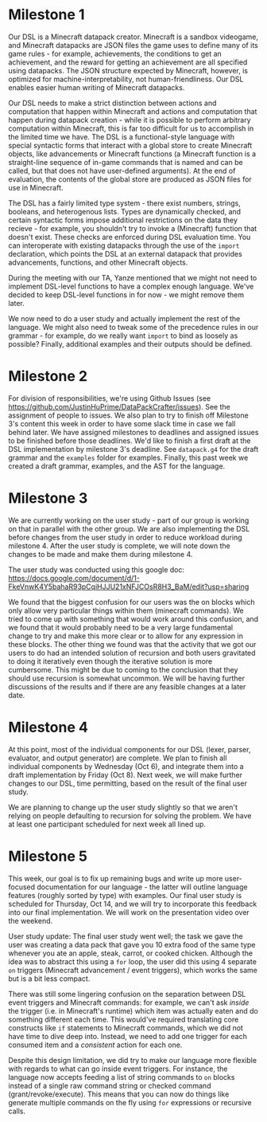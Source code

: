 # Milestone 1

Our DSL is a Minecraft datapack creator. Minecraft is a sandbox videogame, and Minecraft datapacks are JSON files the game uses to define many of its game rules - for example, achievements, the conditions to get an achievement, and the reward for getting an achievement are all specified using datapacks. The JSON structure expected by Minecraft, however, is optimized for machine-interpretability, not human-friendliness. Our DSL enables easier human writing of Minecraft datapacks.

Our DSL needs to make a strict distinction between actions and computation that happen within Minecraft and actions and computation that happen during datapack creation - while it is possible to perform arbitrary computation within Minecraft, this is far too difficult for us to accomplish in the limited time we have. The DSL is a functional-style language with special syntactic forms that interact with a global store to create Minecraft objects, like advancements or Minecraft functions (a Minecraft function is a straight-line sequence of in-game commands that is named and can be called, but that does not have user-defined arguments). At the end of evaluation, the contents of the global store are produced as JSON files for use in Minecraft.

The DSL has a fairly limited type system - there exist numbers, strings, booleans, and heterogenous lists. Types are dynamically checked, and certain syntactic forms impose additional restrictions on the data they recieve - for example, you shouldn't try to invoke a (Minecraft) function that doesn't exist. These checks are enforced during DSL evaluation time. You can interoperate with existing datapacks through the use of the `import` declaration, which points the DSL at an external datapack that provides advancements, functions, and other Minecraft objects.

During the meeting with our TA, Yanze mentioned that we might not need to implement DSL-level functions to have a complex enough language. We've decided to keep DSL-level functions in for now - we might remove them later.

We now need to do a user study and actually implement the rest of the language. We might also need to tweak some of the precedence rules in our grammar - for example, do we really want `import` to bind as loosely as possible? Finally, additional examples and their outputs should be defined.

# Milestone 2

For division of responsibilities, we're using Github Issues (see <https://github.com/JustinHuPrime/DataPackCrafter/issues>). See the assignment of people to issues. We also plan to try to finish off Milestone 3's content this week in order to have some slack time in case we fall behind later. We have assigned milestones to deadlines and assigned issues to be finished before those deadlines. We'd like to finish a first draft at the DSL implementation by milestone 3's deadline. See `datapack.g4` for the draft grammar and the `examples` folder for examples. Finally, this past week we created a draft grammar, examples, and the AST for the language.

# Milestone 3

We are currently working on the user study - part of our group is working on that in parallel with the other group. We are also implementing the DSL before changes from the user study in order to reduce workload during milestone 4. After the user study is complete, we will note down the changes to be made and make them during milestone 4.

The user study was conducted using this google doc: https://docs.google.com/document/d/1-FkeVnwK4Y5bahaR93pCqiHJJU21xNFJCOsR8H3_BaM/edit?usp=sharing

We found that the biggest confusion for our users was the on blocks which only allow very particular things within them (minecraft commands). We tried to come up with something that would work around this confusion, and we found that it would probably need to be a very large fundamental change to try and make this more clear or to allow for any expression in these blocks. The other thing we found was that the activity that we got our users to do had an intended solution of recursion and both users gravitated to doing it iteratively even though the iterative solution is more cumbersome. This might be due to coming to the conclusion that they should use recursion is somewhat uncommon. We will be having further discussions of the results and if there are any feasible changes at a later date.

# Milestone 4

At this point, most of the individual components for our DSL (lexer, parser, evaluator, and output generator) are complete. We plan to finish all individual components by Wednesday (Oct 6), and integrate them into a draft implementation by Friday (Oct 8). Next week, we will make further changes to our DSL, time permitting, based on the result of the final user study.

We are planning to change up the user study slightly so that we aren't relying on people defaulting to recursion for solving the problem. We have at least one participant scheduled for next week all lined up.

# Milestone 5

This week, our goal is to fix up remaining bugs and write up more user-focused documentation for our language - the latter will outline language features (roughly sorted by type) with examples. Our final user study is scheduled for Thursday, Oct 14, and we will try to incorporate this feedback into our final implementation. We will work on the presentation video over the weekend.

User study update: The final user study went well; the task we gave the user was creating a data pack that gave you 10 extra food of the same type whenever you ate an apple, steak, carrot, or cooked chicken. Although the idea was to abstract this using a `for` loop, the user did this using 4 separate `on` triggers (Minecraft advancement / event triggers), which works the same but is a bit less compact.

There was still some lingering confusion on the separation between DSL event triggers and Minecraft commands: for example, we can't ask _inside_ the trigger (i.e. in Minecraft's runtime) which item was actually eaten and do something different each time. This would've required translating core constructs like `if` statements to Minecraft commands, which we did not have time to dive deep into. Instead, we need to add one trigger for each consumed item and a _consistent_ action for each one.

Despite this design limitation, we did try to make our language more flexible with regards to what can go inside event triggers. For instance, the language now accepts feeding a list of string commands to `on` blocks instead of a single raw command string or checked command (grant/revoke/execute). This means that you can now do things like generate multiple commands on the fly using `for` expressions or recursive calls.
